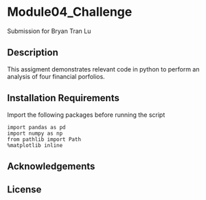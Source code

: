 # Module04_Challenge
Submission for Bryan Tran Lu

## Description
This assigment demonstrates relevant code in python to perform an analysis of four financial porfolios.

## Installation Requirements
Import the following packages before running the script
```
import pandas as pd
import numpy as np
from pathlib import Path
%matplotlib inline
```
## Acknowledgements

## License

